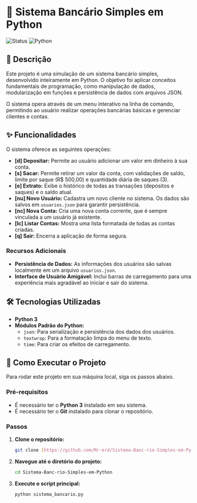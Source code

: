 # 🏦 Sistema Bancário Simples em Python

![Status](https://img.shields.io/badge/status-concluído-brightgreen)
![Python](https://img.shields.io/badge/Python-3.x-blue)

## 📝 Descrição

Este projeto é uma simulação de um sistema bancário simples, desenvolvido inteiramente em Python. O objetivo foi aplicar conceitos fundamentais de programação, como manipulação de dados, modularização em funções e persistência de dados com arquivos JSON.

O sistema opera através de um menu interativo na linha de comando, permitindo ao usuário realizar operações bancárias básicas e gerenciar clientes e contas.

## ✨ Funcionalidades

O sistema oferece as seguintes operações:

* **[d] Depositar:** Permite ao usuário adicionar um valor em dinheiro à sua conta.
* **[s] Sacar:** Permite retirar um valor da conta, com validações de saldo, limite por saque (R$ 500,00) e quantidade diária de saques (3).
* **[e] Extrato:** Exibe o histórico de todas as transações (depósitos e saques) e o saldo atual.
* **[nu] Novo Usuário:** Cadastra um novo cliente no sistema. Os dados são salvos em `usuarios.json` para garantir persistência.
* **[nc] Nova Conta:** Cria uma nova conta corrente, que é sempre vinculada a um usuário já existente.
* **[lc] Listar Contas:** Mostra uma lista formatada de todas as contas criadas.
* **[q] Sair:** Encerra a aplicação de forma segura.

### Recursos Adicionais
* **Persistência de Dados:** As informações dos usuários são salvas localmente em um arquivo `usuarios.json`.
* **Interface de Usuário Amigável:** Inclui barras de carregamento para uma experiência mais agradável ao iniciar e sair do sistema.

## 🛠️ Tecnologias Utilizadas

* **Python 3**
* **Módulos Padrão do Python:**
    * `json`: Para serialização e persistência dos dados dos usuários.
    * `textwrap`: Para a formatação limpa do menu de texto.
    * `time`: Para criar os efeitos de carregamento.

## 🚀 Como Executar o Projeto

Para rodar este projeto em sua máquina local, siga os passos abaixo.

### Pré-requisitos
* É necessário ter o **Python 3** instalado em seu sistema.
* É necessário ter o **Git** instalado para clonar o repositório.

### Passos
1.  **Clone o repositório:**
    ```bash
    git clone [https://github.com/Mr-erd/Sistema-Banc-rio-Simples-em-Python.git](https://github.com/Mr-erd/Sistema-Banc-rio-Simples-em-Python.git)
    ```

2.  **Navegue até o diretório do projeto:**
    ```bash
    cd Sistema-Banc-rio-Simples-em-Python
    ```

3.  **Execute o script principal:**
    ```bash
    python sistema_bancario.py
    ```
    
